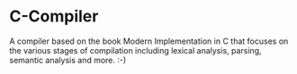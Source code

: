 # C-Compiler
A compiler based on the book Modern Implementation in C that focuses on the various stages of compilation including lexical analysis, parsing, semantic analysis and more.
:-)
